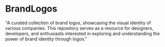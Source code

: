 # BrandLogos
 "A curated collection of brand logos, showcasing the visual identity of various companies. This repository serves as a resource for designers, developers, and enthusiasts interested in exploring and understanding the power of brand identity through logos."
